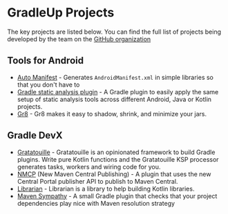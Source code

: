 # GradleUp Projects

The key projects are listed below.
You can find the full list of projects being developed by the team
on the [GitHub organization](https://github.com/GradleUp)

## Tools for Android

- [Auto Manifest](../auto-manifest/README.md) -
  Generates `AndroidManifest.xml` in simple libraries so that you don't have to
- [Gradle static analysis plugin](../static-analysis-plugin/README.md) -
  A Gradle plugin to easily apply the same setup of static analysis tools
  across different Android, Java or Kotlin projects.
- [Gr8](../gr8/README.md) -
  Gr8 makes it easy to shadow, shrink, and minimize your jars.

## Gradle DevX

- [Gratatouille](../gratatouille/README.md) -
  Gratatouille is an opinionated framework to build Gradle plugins. Write pure Kotlin functions and the Gratatouille KSP processor generates tasks, workers and wiring code for you.
- [NMCP](../nmcp/README.md) (New Maven Central Publishing) -
  A plugin that uses the new Central Portal publisher API to publish to Maven Central.
- [Librarian](../librarian/README.md) -
  Librarian is a library to help building Kotlin libraries.
- [Maven Sympathy](../maven-sympathy/README.md) -
  A small Gradle plugin that checks that your project dependencies play nice with Maven resolution strategy
